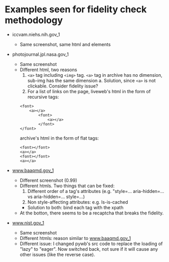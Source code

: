 # Examples seen for fidelity check methodology

- iccvam.niehs.nih.gov_1
    - Same screenshot, same html and elements

- photojournal.jpl.nasa.gov_1
    - Same screenshot
    - Different html, two reasons
        1. ```<a>``` tag including ```<img>``` tag. ```<a>``` tag in archive has no dimension, sub-img has the same dimension
            a. Solution, since ```<a>``` is not clickable. Consider fidelity issue?
        2. For a list of links on the page, liveweb's html in the form of recursive tags: 
        ```
        <font>
            <a></a>
                <font>
                    <a></a>
                </font>
        </font>
        ```
        archive's html in the form of flat tags:
        ```
        <font></font>
        <a></a>
        <font></font>
        <a></a>
        ```

- www.baaqmd.gov_1
    - Different screenshot (0.99)
    - Different htmls. Two things that can be fixed:
        1. Different order of a tag's attributes (e.g. "style=... aria-hidden=... vs aria-hidden=... style=...)
        2. Non style-affecting attributes: e.g. ls-is-cached
        - Solution to both: bind each tag with the xpath 
    - At the botton, there seems to be a recaptcha that breaks the fidelity.

- www.nist.gov_1
    - Same screenshot
    - Different htmls: reason similar to www.baaqmd.gov_1
    - Different issue: I changed pywb's src code to replace the loading of "lazy" to "eager". Now switched back, not sure if it will cause any other issues (like the reverse case).


